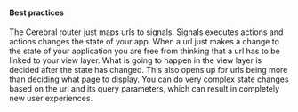 #### Best practices
The Cerebral router just maps urls to signals. Signals executes actions and actions changes the state of your app. When a url just makes a change to the state of your application you are free from thinking that a url has to be linked to your view layer. What is going to happen in the view layer is decided after the state has changed. This also opens up for urls being more than deciding what page to display. You can do very complex state changes based on the url and its query parameters, which can result in completely new user experiences.
